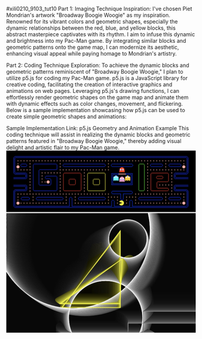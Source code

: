 #xili0210_9103_tut10
Part 1: Imaging Technique Inspiration:
I've chosen Piet Mondrian's artwork "Broadway Boogie Woogie" as my inspiration. Renowned for its vibrant colors and geometric shapes, especially the dynamic relationships between the red, blue, and yellow blocks, this abstract masterpiece captivates with its rhythm. I aim to infuse this dynamic and brightness into my Pac-Man game. By integrating similar blocks and geometric patterns onto the game map, I can modernize its aesthetic, enhancing visual appeal while paying homage to Mondrian's artistry.


Part 2: Coding Technique Exploration:
To achieve the dynamic blocks and geometric patterns reminiscent of "Broadway Boogie Woogie," I plan to utilize p5.js for coding my Pac-Man game. p5.js is a JavaScript library for creative coding, facilitating the creation of interactive graphics and animations on web pages. Leveraging p5.js's drawing functions, I can effortlessly render geometric shapes on the game map and animate them with dynamic effects such as color changes, movement, and flickering. Below is a sample implementation showcasing how p5.js can be used to create simple geometric shapes and animations:



Sample Implementation Link: p5.js Geometry and Animation Example
This coding technique will assist in realizing the dynamic blocks and geometric patterns featured in "Broadway Boogie Woogie," thereby adding visual delight and artistic flair to my Pac-Man game.
![Image Description](WechatIMG269.jpg)
![Image Description](WechatIMG270.jpg)
